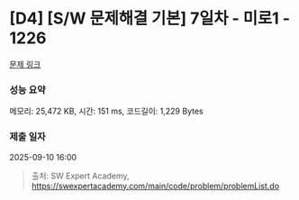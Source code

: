 # [D4] [S/W 문제해결 기본] 7일차 - 미로1 - 1226 

[문제 링크](https://swexpertacademy.com/main/code/problem/problemDetail.do?contestProbId=AV14vXUqAGMCFAYD) 

### 성능 요약

메모리: 25,472 KB, 시간: 151 ms, 코드길이: 1,229 Bytes

### 제출 일자

2025-09-10 16:00



> 출처: SW Expert Academy, https://swexpertacademy.com/main/code/problem/problemList.do
